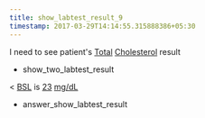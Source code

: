 ```yaml
---
title: show_labtest_result_9
timestamp: 2017-03-29T14:14:55.315888386+05:30
---
```


I need to see patient's [Total](labtest_name) [Cholesterol](labtest_name) result
* show_two_labtest_result

< [BSL](labtest_name)  is [23](value) [mg/dL](unit)
* answer_show_labtest_result
